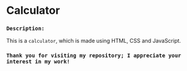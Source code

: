 # Calculator
<!--Deployed link - https://naoremdiyabarta.github.io/CALCULATOR/ -->

### `Description:`
This is a `calculator`, which is made using HTML, CSS and JavaScript.

###  `Thank you for visiting my repository; I appreciate your interest in my work!`
